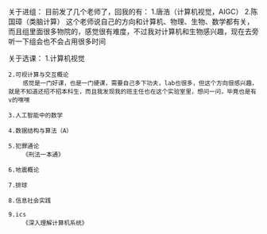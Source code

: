 关于进组：
    目前发了几个老师了，回我的有：
    1.唐浩（计算机视觉，AIGC）
    2.陈国璋（类脑计算）
        这个老师说自己的方向和计算机、物理、生物、数学都有关，而且组里面很多物院的，感觉很有难度，不过我对计算机和生物感兴趣，现在去旁听一下组会也不会占用很多时间



关于选课：
    1.计算机视觉

    2.可视计算与交互概论
        感觉是一门好课，也是一门硬课，需要自己多下功夫，lab也很多，但这个方向很感兴趣，就是不知道还招不招本科生，而且我发现我的班主任也在这个实验室里，想问一问，毕竟也是有v的嘿嘿

    3.人工智能中的数学

    4.数据结构与算法（A）

    5.犯罪通论
        《刑法一本通》

    6.地震概论

    7.排球

    8.信息社会实践

    9.ics
        《深入理解计算机系统》

